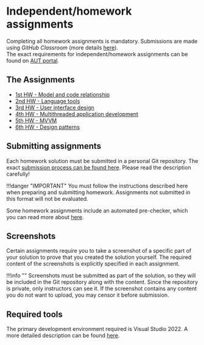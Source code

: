 # Independent/homework assignments

Completing all homework assignments is mandatory. Submissions are made using *GitHub Classroom* (more details [here](./git-github-github-classroom/index.md)).  
The exact requirements for independent/homework assignments can be found on [AUT portal](https://www.aut.bme.hu/Course/softwaretechniques).

## The Assignments

- [1st HW - Model and code relationship](../hazi/1-model-es-kod-kapcsolata/index_eng.md)
- [2nd HW - Language tools](../hazi/meghirdetes-elott_eng.md)
- [3rd HW - User interface design](../hazi/meghirdetes-elott_eng.md)
- [4th HW - Multithreaded application development](../hazi/meghirdetes-elott_eng.md)
- [5th HW - MVVM](../hazi/meghirdetes-elott_eng.md)
- [6th HW - Design patterns](../hazi/meghirdetes-elott_eng.md)

## Submitting assignments

Each homework solution must be submitted in a personal Git repository. The exact [submission process can be found here](./hf-folyamat/index_eng.md). Please read the description carefully!

!!!danger "IMPORTANT"
    You must follow the instructions described here when preparing and submitting homework. Assignments not submitted in this format will not be evaluated.

Some homework assignments include an automated pre-checker, which you can read more about [here](./eloellenorzes-ertekeles/index_eng.md).

## Screenshots

Certain assignments require you to take a screenshot of a specific part of your solution to prove that you created the solution yourself. The required content of the screenshots is explicitly specified in each assignment.

!!!info ""
    Screenshots must be submitted as part of the solution, so they will be included in the Git repository along with the content. Since the repository is private, only instructors can see it. If the screenshot contains any content you do not want to upload, you may censor it before submission.

## Required tools

The primary development environment required is Visual Studio 2022. A more detailed description can be found [here](./fejlesztokornyezet/index_eng.md).
